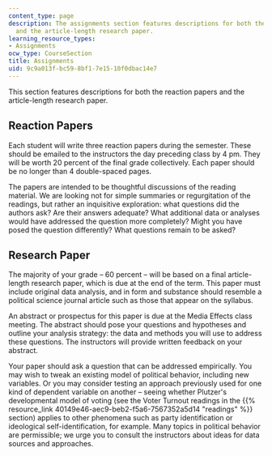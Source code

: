 ```yaml
---
content_type: page
description: The assignments section features descriptions for both the reaction papers
  and the article-length research paper.
learning_resource_types:
- Assignments
ocw_type: CourseSection
title: Assignments
uid: 9c9a013f-bc59-8bf1-7e15-10f0dbac14e7
---
```


This section features descriptions for both the reaction papers and the article-length research paper.

Reaction Papers
---------------

Each student will write three reaction papers during the semester. These should be emailed to the instructors the day preceding class by 4 pm. They will be worth 20 percent of the final grade collectively. Each paper should be no longer than 4 double-spaced pages.

The papers are intended to be thoughtful discussions of the reading material. We are looking not for simple summaries or regurgitation of the readings, but rather an inquisitive exploration: what questions did the authors ask? Are their answers adequate? What additional data or analyses would have addressed the question more completely? Might you have posed the question differently? What questions remain to be asked?

Research Paper
--------------

The majority of your grade – 60 percent – will be based on a final article-length research paper, which is due at the end of the term. This paper must include original data analysis, and in form and substance should resemble a political science journal article such as those that appear on the syllabus.

An abstract or prospectus for this paper is due at the Media Effects class meeting. The abstract should pose your questions and hypotheses and outline your analysis strategy: the data and methods you will use to address these questions. The instructors will provide written feedback on your abstract.

Your paper should ask a question that can be addressed empirically. You may wish to tweak an existing model of political behavior, including new variables. Or you may consider testing an approach previously used for one kind of dependent variable on another – seeing whether Plutzer's developmental model of voting (see the Voter Turnout readings in the {{% resource_link 40149e46-aec9-beb2-f5a6-7567352a5d14 "readings" %}} section) applies to other phenomena such as party identification or ideological self-identification, for example. Many topics in political behavior are permissible; we urge you to consult the instructors about ideas for data sources and approaches.
